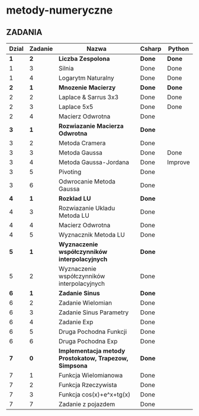 # metody-numeryczne

## ZADANIA  
| Dzial | Zadanie | Nazwa | Csharp | Python |
|---	|  ---	| ---	| ---	|---	|
|   **1**	|   **2**	|  **Liczba Zespolona**	| **Done**	|   **Done**	|
|   1	|   3	|  Silnia	| Done	|   Done 	|
|   1	|   4	|  Logarytm Naturalny	| Done	|   Done	|
|   **2**	|   **1**	|  **Mnozenie Macierzy**	| **Done**	|   **Done**	|
|   2	|   2	|  Laplace & Sarrus 3x3	| Done	|   Done 	|
|   2	|   3	|  Laplace 5x5	| Done	|  Done 	|
|   2	|   4	|  Macierz Odwrotna	| Done	|   	|
|   **3**	|   **1**	|  **Rozwiazanie Macierza Odwrotna**	| **Done**	|   	|
|   3	|   2	|  Metoda Cramera	| Done	|   	|
|   3	|   3	|  Metoda Gaussa	| Done	|   Done	|
|   3	|   4	|  Metoda Gaussa-Jordana	| Done	|   Improve	|
|   3	|   5	|  Pivoting	| Done	|   	|
|   3	|   6	|  Odwrocanie Metoda Gaussa	| Done	|   	|
|   **4**	|   **1**	|  **Rozklad LU**	| **Done**	|   	|
|   4	|   3	|  Rozwiazanie Ukladu Metoda LU	| Done	|   	|
|   4	|   4	|  Macierz Odwrotna	| Done	|   	|
|   4	|   5	|  Wyznacznik Metoda LU	| Done	|   	|
|   **5**	|   **1**	|  **Wyznaczenie współczynników interpolacyjnych**	| **Done**	|   	|
|   5	|   2	|  Wyznaczenie współczynników interpolacyjnych	| Done	|   	|
|   **6**	|   **1**	|  **Zadanie Sinus**	| **Done**	|   	|
|   6	|   2	|  Zadanie Wielomian	| Done	|   	|
|   6	|   3	|  Zadanie Sinus Parametry	| Done	|   	|
|   6	|   4	|  Zadanie Exp  | Done	|   	|
|   6	|   5	|  Druga Pochodna Funkcji	| Done	|   	|
|   6	|   6	|  Druga Pochodna Exp	| Done	|   	|
|   **7**	|   **0**	|  **Implementacja metody Prostokatow, Trapezow, Simpsona**	| **Done**	|   	|
|   7	|   1	|  Funkcja Wielomianowa	| Done	|   	|
|   7	|   2	|  Funkcja Rzeczywista	| Done	|   	|
|   7	|   3	|  Funkcja cos(x)+e^x+tg(x)	| Done	|   	|
|   7	|   7	|  Zadanie z pojazdem	| Done	|   	|